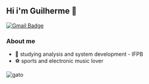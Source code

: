 ## Hi i'm Guilherme  🐉
[![Gmail Badge](https://img.shields.io/badge/-Gmail-c14438?style=flat-square&logo=Gmail&logoColor=white&link=mailto:seu_email)](mailto:ngc.guillherme@gmail.com)

### About me
*   :bust_in_silhouette: studying analysis and system development - IFPB
*   :soccer: sports and electronic music lover


 ![gato](https://user-images.githubusercontent.com/78756751/112763331-68deb380-8fda-11eb-8f28-78a66ae22c1c.gif)

